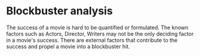 # Blockbuster analysis
 The success of a movie is hard to be quantified or formulated. The known factors such as Actors, Director, Writers may not be the only deciding factor in a movie's success. There are external factors that contribute to the success and propel a movie into a blockbuster hit.
